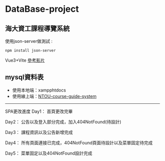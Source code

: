 # DataBase-project
## 海大資工課程導覽系統

使用json-server做測試 :

```
npm install json-server
```

Vue3+Vite
[參考影片](https://youtu.be/rNQIA0Fe9KQ)

## mysql資料表

* 使用本地端：xampphtdocs
* 使用線上端：[NTOU-course-guide-system](https://jayyyu1w.github.io/NTOU-course-guide-system/)

---------------------------------------
SPA更改進度
Day1：
首頁更改完畢

Day2：
公告以及登入部分完成，加入404NotFound(待設計)

Day3：
課程資訊以及公告新增完成

Day4：
所有頁面連接已完成，404NotFound頁面待設計以及菜單固定待完成

Day5：
菜單固定以及404NotFound設計完成
